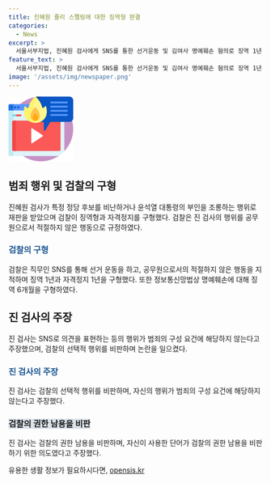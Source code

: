 ```yaml
---
title: 진혜원 쥴리 스펠링에 대한 징역형 판결
categories:
  - News
excerpt: >
  서울서부지법, 진혜원 검사에게 SNS를 통한 선거운동 및 김여사 명예훼손 혐의로 징역 1년 6개월과 자격정지 1년을 선고했다. 검찰은 공무원으로서의 중립 의무를 위반하고 상징색을 통한 정당 지지를 했다고 밝혀, 엄벌과 공무원 지위 정지 필요성을 주장했다. 또한, 김여사에 대한 명예훼손 혐의도 받았는데, 진 검사는 이를 검찰의 권한 남용으로 비판하고 있다.
feature_text: >
  서울서부지법, 진혜원 검사에게 SNS를 통한 선거운동 및 김여사 명예훼손 혐의로 징역 1년 6개월과 자격정지 1년을 선고했다. 검찰은 공무원으로서의 중립 의무를 위반하고 상징색을 통한 정당 지지를 했다고 밝혀, 엄벌과 공무원 지위 정지 필요성을 주장했다. 또한, 김여사에 대한 명예훼손 혐의도 받았는데, 진 검사는 이를 검찰의 권한 남용으로 비판하고 있다.
image: '/assets/img/newspaper.png'
---
```


<p><img src="/assets/img/news.png" alt="rentncar 속보" /></p>

<h2 data-ke-size="size26">범죄 행위 및 검찰의 구형</h2>

<p data-ke-size="size16">진혜원 검사가 특정 정당 후보를 비난하거나 윤석열 대통령의 부인을 조롱하는 행위로 재판을 받았으며 검찰이 징역형과 자격정지를 구형했다. 검찰은 진 검사의 행위를 공무원으로서 적절하지 않은 행동으로 규정하였다.</p>

<h3><b><span style="color: #1a5490;">검찰의 구형</span></b></h3>

<p data-ke-size="size16">검찰은 직무인 SNS를 통해 선거 운동을 하고, 공무원으로서의 적절하지 않은 행동을 지적하며 징역 1년과 자격정지 1년을 구형했다. 또한 정보통신망법상 명예훼손에 대해 징역 6개월을 구형하였다.</p>

<h2 data-ke-size="size26">진 검사의 주장</h2>

<p data-ke-size="size16">진 검사는 SNS로 의견을 표현하는 등의 행위가 범죄의 구성 요건에 해당하지 않는다고 주장했으며, 검찰의 선택적 행위를 비판하며 논란을 일으켰다.</p>

<h3><b><span style="color: #1a5490;">진 검사의 주장</span></b></h3>

<p data-ke-size="size16">진 검사는 검찰의 선택적 행위를 비판하며, 자신의 행위가 범죄의 구성 요건에 해당하지 않는다고 주장했다.</p>

<h3><b><span style="background-color: #21538527;">검찰의 권한 남용을 비판</span></b></h3>

<p data-ke-size="size16">진 검사는 검찰의 권한 남용을 비판하며, 자신이 사용한 단어가 검찰의 권한 남용을 비판하기 위한 의도였다고 주장했다.</p>
유용한 생활 정보가 필요하시다면, <a href="https://opensis.kr" rel="dofollow">opensis.kr</a>


